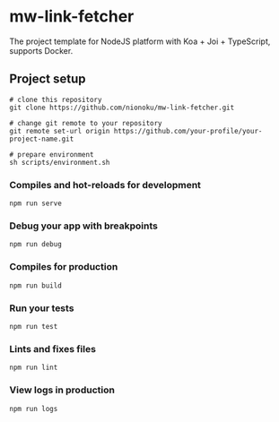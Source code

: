 # mw-link-fetcher

The project template for NodeJS platform with Koa + Joi + TypeScript, supports Docker.

## Project setup
```
# clone this repository
git clone https://github.com/nionoku/mw-link-fetcher.git

# change git remote to your repository
git remote set-url origin https://github.com/your-profile/your-project-name.git

# prepare environment
sh scripts/environment.sh
```

### Compiles and hot-reloads for development
```
npm run serve
```

### Debug your app with breakpoints
```
npm run debug
```

### Compiles for production
```
npm run build
```

### Run your tests
```
npm run test
```

### Lints and fixes files
```
npm run lint
```

### View logs in production
```
npm run logs
```
